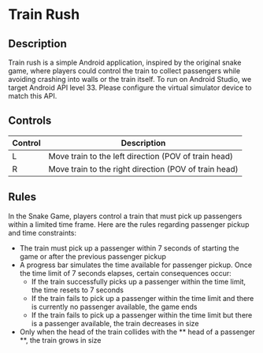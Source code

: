 # Train Rush

## Description

Train rush is a simple Android application, inspired by the original snake game, where players could control the train to collect passengers while avoiding crashing into walls or the train itself. To run on Android Studio, we target Android API level 33. Please configure the virtual simulator device to match this API.

## Controls
|Control | Description |
|-----------------|-----------------|
| L      | Move train to the left direction (POV of train head) |
| R      | Move train to the right direction (POV of train head)|

## Rules

In the Snake Game, players control a train that must pick up passengers within a limited time frame. Here are the rules regarding passenger pickup and time constraints:
- The train must pick up a passenger within 7 seconds of starting the game or after the previous passenger pickup
- A progress bar simulates the time available for passenger pickup. Once the time limit of 7 seconds elapses, certain consequences occur:
  - If the train successfully picks up a passenger within the time limit, the time resets to 7 seconds
  - If the train fails to pick up a passenger within the time limit and there is currently no passenger available, the game ends
  - If the train fails to pick up a passenger within the time limit but there is a passenger available, the train decreases in size
- Only when the head of the train collides with the ** head of a passenger **, the train grows in size
